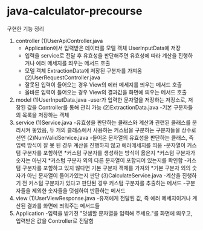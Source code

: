 # java-calculator-precourse

구현한 기능 정리
1. controller
   (1)UserApiController.java
    - Application에서 입력받은 데이터를 모델 객체 UserInputData에 저장
    - 입력을 service로 전달 후 유효성을 판단해주면 유효성에 따라 계산을 진행하거나 에러 메세지를 띄우는 메서드 호출
    - 모델 객체 ExtractionData에 저장된 구분자를 가져옴
    (2)UserRequestController.java
    - 잘못된 입력이 들어오는 경우 View의 에러 메세지를 띄우는 메서드 호출
    - 올바른 입력이 들어오는 경우 View의 결과값을 화면에 띄우는 메서드 호출
2. model
   (1)UserInputData.java
    -user가 입력한 문자열을 저장하는 저장소로, 저장된 값을 Controller를 통해 관리 가능
   (2)ExtractionData.java
    -기본 구분자들의 목록을 저장하는 객체
3. service
   (1)Service.java
    -유효성을 판단하는 클래스와 계산과 관련된 클래스를 분리시켜 놓았음, 두 개의 클래스에서 사용하는 커스텀을 구분하는 구분자들을 상수로 선언
   (2)NumValidService.java
    -들어온 문자열의 유효성을 판단하는 클래스, 즉 입력 방식이 잘 못 된 경우 계산을 진행하지 않고 에러메세지를 띄움
    -문자열이 커스텀 구분자를 포함하면 *커스텀 구분자를 생성하는 방식이 옳은지 *커스텀 구분자가 숫자는 아닌지 *커스텀 구분자 외의 다른 문자열이 포함되어 있는지를 확인함
    -커스텀 구분자를 포함하고 있지 않다면 기본 구분자 객체를 가져와 *기본 구분자 외의 숫자가 아닌 문자열이 들어가있는지 판단
   (3)CalculateService.java
    -계산을 진행하기 전 커스텀 구분자가 있다고 판단된 경우 커스텀 구분자를 추출하는 메서드
    -구분자들을 제외한 숫자들을 덧셈하여 반환하는 메서드
4. view
   (1)UserViewResponse.java
    -유저에게 전달된 값, 즉 에러 메세지이거나 계산된 결과를 화면에 띄워주는 메서드들
5. Application
    -입력을 받기전 "덧셈할 문자열을 입력해 주세요."를 화면에 띄우고, 입력받은 값을 Controller로 전달함